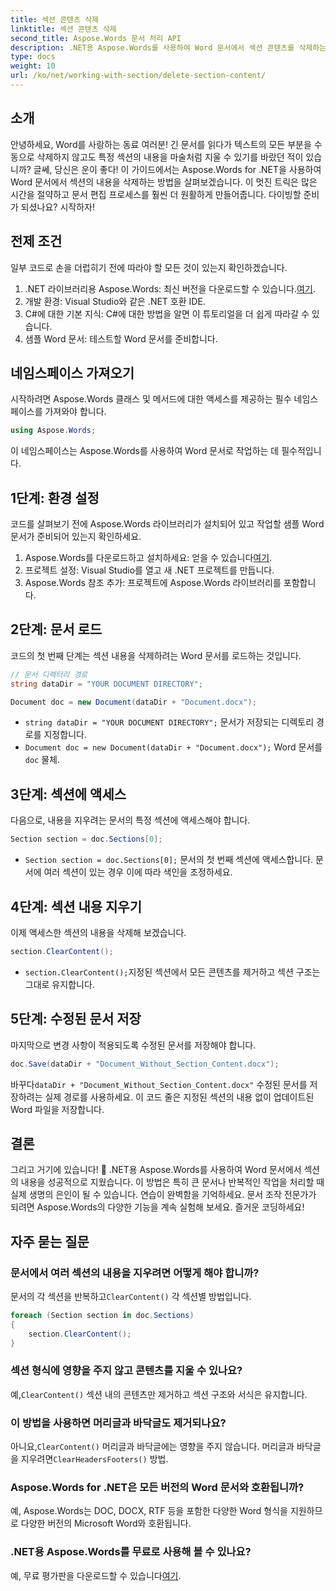 ```yaml
---
title: 섹션 콘텐츠 삭제
linktitle: 섹션 콘텐츠 삭제
second_title: Aspose.Words 문서 처리 API
description: .NET용 Aspose.Words를 사용하여 Word 문서에서 섹션 콘텐츠를 삭제하는 방법을 알아보세요. 이 단계별 가이드는 효율적인 문서 관리를 보장합니다.
type: docs
weight: 10
url: /ko/net/working-with-section/delete-section-content/
---
```

## 소개

안녕하세요, Word를 사랑하는 동료 여러분! 긴 문서를 읽다가 텍스트의 모든 부분을 수동으로 삭제하지 않고도 특정 섹션의 내용을 마술처럼 지울 수 있기를 바랐던 적이 있습니까? 글쎄, 당신은 운이 좋다! 이 가이드에서는 Aspose.Words for .NET을 사용하여 Word 문서에서 섹션의 내용을 삭제하는 방법을 살펴보겠습니다. 이 멋진 트릭은 많은 시간을 절약하고 문서 편집 프로세스를 훨씬 더 원활하게 만들어줍니다. 다이빙할 준비가 되셨나요? 시작하자!

## 전제 조건

일부 코드로 손을 더럽히기 전에 따라야 할 모든 것이 있는지 확인하겠습니다.

1.  .NET 라이브러리용 Aspose.Words: 최신 버전을 다운로드할 수 있습니다.[여기](https://releases.aspose.com/words/net/).
2. 개발 환경: Visual Studio와 같은 .NET 호환 IDE.
3. C#에 대한 기본 지식: C#에 대한 방법을 알면 이 튜토리얼을 더 쉽게 따라갈 수 있습니다.
4. 샘플 Word 문서: 테스트할 Word 문서를 준비합니다.

## 네임스페이스 가져오기

시작하려면 Aspose.Words 클래스 및 메서드에 대한 액세스를 제공하는 필수 네임스페이스를 가져와야 합니다.

```csharp
using Aspose.Words;
```

이 네임스페이스는 Aspose.Words를 사용하여 Word 문서로 작업하는 데 필수적입니다.

## 1단계: 환경 설정

코드를 살펴보기 전에 Aspose.Words 라이브러리가 설치되어 있고 작업할 샘플 Word 문서가 준비되어 있는지 확인하세요.

1.  Aspose.Words를 다운로드하고 설치하세요: 얻을 수 있습니다[여기](https://releases.aspose.com/words/net/).
2. 프로젝트 설정: Visual Studio를 열고 새 .NET 프로젝트를 만듭니다.
3. Aspose.Words 참조 추가: 프로젝트에 Aspose.Words 라이브러리를 포함합니다.

## 2단계: 문서 로드

코드의 첫 번째 단계는 섹션 내용을 삭제하려는 Word 문서를 로드하는 것입니다.

```csharp
// 문서 디렉터리 경로
string dataDir = "YOUR DOCUMENT DIRECTORY";

Document doc = new Document(dataDir + "Document.docx");
```

- `string dataDir = "YOUR DOCUMENT DIRECTORY";` 문서가 저장되는 디렉토리 경로를 지정합니다.
- `Document doc = new Document(dataDir + "Document.docx");` Word 문서를`doc` 물체.

## 3단계: 섹션에 액세스

다음으로, 내용을 지우려는 문서의 특정 섹션에 액세스해야 합니다.

```csharp
Section section = doc.Sections[0];
```

- `Section section = doc.Sections[0];` 문서의 첫 번째 섹션에 액세스합니다. 문서에 여러 섹션이 있는 경우 이에 따라 색인을 조정하세요.

## 4단계: 섹션 내용 지우기

이제 액세스한 섹션의 내용을 삭제해 보겠습니다.

```csharp
section.ClearContent();
```

- `section.ClearContent();`지정된 섹션에서 모든 콘텐츠를 제거하고 섹션 구조는 그대로 유지합니다.

## 5단계: 수정된 문서 저장

마지막으로 변경 사항이 적용되도록 수정된 문서를 저장해야 합니다.

```csharp
doc.Save(dataDir + "Document_Without_Section_Content.docx");
```

 바꾸다`dataDir + "Document_Without_Section_Content.docx"` 수정된 문서를 저장하려는 실제 경로를 사용하세요. 이 코드 줄은 지정된 섹션의 내용 없이 업데이트된 Word 파일을 저장합니다.

## 결론

그리고 거기에 있습니다! 🎉 .NET용 Aspose.Words를 사용하여 Word 문서에서 섹션의 내용을 성공적으로 지웠습니다. 이 방법은 특히 큰 문서나 반복적인 작업을 처리할 때 실제 생명의 은인이 될 수 있습니다. 연습이 완벽함을 기억하세요. 문서 조작 전문가가 되려면 Aspose.Words의 다양한 기능을 계속 실험해 보세요. 즐거운 코딩하세요!

## 자주 묻는 질문

### 문서에서 여러 섹션의 내용을 지우려면 어떻게 해야 합니까?

 문서의 각 섹션을 반복하고`ClearContent()` 각 섹션별 방법입니다.

```csharp
foreach (Section section in doc.Sections)
{
    section.ClearContent();
}
```

### 섹션 형식에 영향을 주지 않고 콘텐츠를 지울 수 있나요?

 예,`ClearContent()` 섹션 내의 콘텐츠만 제거하고 섹션 구조와 서식은 유지합니다.

### 이 방법을 사용하면 머리글과 바닥글도 제거되나요?

 아니요,`ClearContent()` 머리글과 바닥글에는 영향을 주지 않습니다. 머리글과 바닥글을 지우려면`ClearHeadersFooters()` 방법.

### Aspose.Words for .NET은 모든 버전의 Word 문서와 호환됩니까?

예, Aspose.Words는 DOC, DOCX, RTF 등을 포함한 다양한 Word 형식을 지원하므로 다양한 버전의 Microsoft Word와 호환됩니다.

### .NET용 Aspose.Words를 무료로 사용해 볼 수 있나요?

 예, 무료 평가판을 다운로드할 수 있습니다[여기](https://releases.aspose.com/).